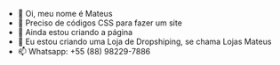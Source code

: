 - 👋 Oi, meu nome é Mateus
- 👀 Preciso de códigos CSS para fazer um site
- 🌱 Ainda estou criando a página
- 💞️ Eu estou criando uma Loja de Dropshiping, se chama Lojas Mateus
- 📫 Whatsapp:  +55 (88) 98229-7886

